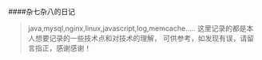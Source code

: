 ####杂七杂八的日记

>java,mysql,nginx,linux,javascript,log,memcache.....
这里记录的都是本人想要记录的一些技术点和对技术的理解，
可供参考，如发现有误，请留言指正，感谢感谢！



